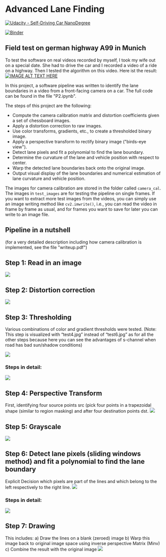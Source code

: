 # Advanced Lane Finding

[![Udacity - Self-Driving Car NanoDegree](https://s3.amazonaws.com/udacity-sdc/github/shield-carnd.svg)](http://www.udacity.com/drive)

[![Binder](https://mybinder.org/badge_logo.svg)](https://mybinder.org/v2/gh/wolfgang-stefani/Advanced_LaneLines_Detection/master)

## Field test on german highway A99 in Munich
To test the software on real videos recorded by myself, I took my wife out on a special date. She had to drive the car and I recorded a video of a ride on a highway. Then I tested the algorithm on this video. Here ist the result:
[![IMAGE ALT TEXT HERE](./output_images/9.png)](https://youtu.be/lbWOEhMHyzg)


In this project, a software pipeline was written to identify the lane boundaries in a video from a front-facing camera on a car.
The full code can be found in the file "P2.ipynb".

The steps of this project are the following:

* Compute the camera calibration matrix and distortion coefficients given a set of chessboard images.
* Apply a distortion correction to raw images.
* Use color transforms, gradients, etc., to create a thresholded binary image.
* Apply a perspective transform to rectify binary image ("birds-eye view").
* Detect lane pixels and fit a polynomial to find the lane boundary.
* Determine the curvature of the lane and vehicle position with respect to center.
* Warp the detected lane boundaries back onto the original image.
* Output visual display of the lane boundaries and numerical estimation of lane curvature and vehicle position.

The images for camera calibration are stored in the folder called `camera_cal`.  The images in `test_images` are for testing the pipeline on single frames. If you want to extract more test images from the videos, you can simply use an image writing method like `cv2.imwrite()`, i.e., you can read the video in frame by frame as usual, and for frames you want to save for later you can write to an image file.

## Pipeline in a nutshell
(for a very detailed description including how camera calibration is implemented, see the file "writeup.pdf")


## Step 1: Read in an image
![](./output_images/original.png)


## Step 2: Distortion correction
![](./output_images/1.png)


## Step 3: Thresholding
Various combinations of color and gradient thresholds were tested.
(Note: This step is visualized with “test4.jpg” instead of “test6.jpg” as for all the other steps because here you can see the advantages of s-channel when road has bad sun/shadow conditions)

![](./output_images/2.png)

### Steps in detail:
![](./output_images/3.png)


## Step 4: Perspective Transform
First, identifying four source points src (pick four points in a trapezoidal shape (similar to region masking) and after four destination points dst.
![](./output_images/4.png)

## Step 5: Grayscale
![](./output_images/5.png)

## Step 6: Detect lane pixels (sliding windows method) and fit a polynomial to find the lane boundary
Explicit Decision which pixels are part of the lines and which belong to the left respectively to the right line.
![](./output_images/6.png)

### Steps in detail:
![](./output_images/7.png)

## Step 7: Drawing
This includes:
a) Draw the lines on a blank (zeroed) image
b) Warp this image back to original image space using inverse perspective Matrix (Minv)
c) Combine the result with the original image
![](./output_images/8.png)
